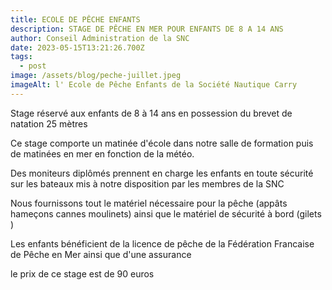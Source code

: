 ```yaml
---
title: ECOLE DE PÊCHE ENFANTS
description: STAGE DE PÊCHE EN MER POUR ENFANTS DE 8 A 14 ANS
author: Conseil Administration de la SNC
date: 2023-05-15T13:21:26.700Z
tags:
  - post
image: /assets/blog/peche-juillet.jpeg
imageAlt: l' Ecole de Pêche Enfants de la Société Nautique Carry
---
```

S﻿tage réservé aux enfants de 8 à 14 ans en possession du brevet de natation 25 mètres

C﻿e stage comporte un matinée d'école dans notre salle de formation puis de matinées en mer en fonction de la météo.

D﻿es moniteurs diplômés prennent en charge les enfants en toute sécurité sur les bateaux mis à notre disposition par les membres de la SNC

Nous fournissons tout le matériel nécessaire pour la pêche (appâts hameçons cannes moulinets) ainsi que le matériel de sécurité à bord (gilets ) 

L﻿es enfants bénéficient de la licence de pêche de la Fédération Francaise de Pêche en Mer ainsi que d'une assurance

l﻿e prix de ce stage est de 90 euros